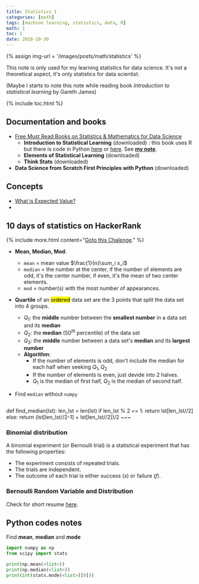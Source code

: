 ```yaml
---
title: Statistics 1
categories: [math]
tags: [machine learning, statistics, data, R]
math: 1
toc: 1
date: 2018-10-30
---
```


{% assign img-url = '/images/posts/math/statistics' %}

This note is only used for my learning statistics for data science. It's not a theoretical aspect, it's only statistics for data scientist.

(Maybe I starts to note this note while reading book *Introduction to statistical learning* by Gareth James)

{% include toc.html %}

## Documentation and books

- [Free Must Read Books on Statistics & Mathematics for Data Science](https://www.analyticsvidhya.com/blog/2016/02/free-read-books-statistics-mathematics-data-science/)
	- **Introduction to Statistical Learning** (downloaded) : this book uses R but there is code in Python [here](https://github.com/tdpetrou/Machine-Learning-Books-With-Python/tree/master/Introduction%20to%20Statistical%20Learning) or [here](https://github.com/JWarmenhoven/ISLR-python). See [**my note**](/tags#isl_cap).
	- **Elements of Statistical Learning** (downloaded)
	- **Think Stats** (downloaded)
- **Data Science from Scratch First Principles with Python** (downloaded)

## Concepts

- [What is Expected Value?](https://towardsdatascience.com/what-is-expected-value-4815bdbd84de)
- 

## 10 days of statistics on HackerRank

{% include more.html content="[Goto this Chalenge](https://www.hackerrank.com/domains/tutorials/10-days-of-statistics)." %}

- **Mean, Median, Mod**:
	- `mean` = mean value $\frac{1}{n}\sum_i x_i$
	- `median` = the number at the center, if the number of elements are odd, it's the center number, if even, it's the mean of two center elements.
	- `mod` = number(s) with the most number of appearances.

- **Quartile** of an <mark>ordered</mark> data set are the 3 points that split the data set into 4 groups. 
	- $Q_1$: the **middle** number between the **smallest number** in a data set and its **median**
	- $Q_2$: the **median** ($50^{th}$ percentile) of the data set
	- $Q_3$: the **middle** number between a data set's **median** and its **largest number**
	- **Algorithm**:
		- If the number of elements is odd, don't include the median for each half when seeking $Q_1, Q_2$
		- If the number of elements is even, just devide into 2 halves.
		- $Q_1$ is the median of first half, $Q_2$ is the median of second half.

- Find `median` without `numpy`

	~~~ python
def find_median(lst):
		len_lst = len(lst)
		if len_lst % 2 == 1:
				return lst[len_lst//2]
		else:
				return (lst[len_lst//2-1] + lst[len_lst//2])/2
	~~~

### Binomial distribution

A binomial experiment (or Bernoulli trial) is a statistical experiment that has the following properties: 

- The experiment consists of  repeated trials.
- The trials are independent.
- The outcome of each trial is either success ($s$) or failure ($f$).

### Bernoulli Random Variable and Distribution

Check for short resume [here](https://www.hackerrank.com/challenges/s10-binomial-distribution-1/tutorial).

## Python codes notes

Find **mean**, **median** and **mode**

~~~ python
import numpy as np
from scipy import stats 

print(np.mean(<list>))
print(np.median(<list>))
print(int(stats.mode(<list>)[0]))
~~~